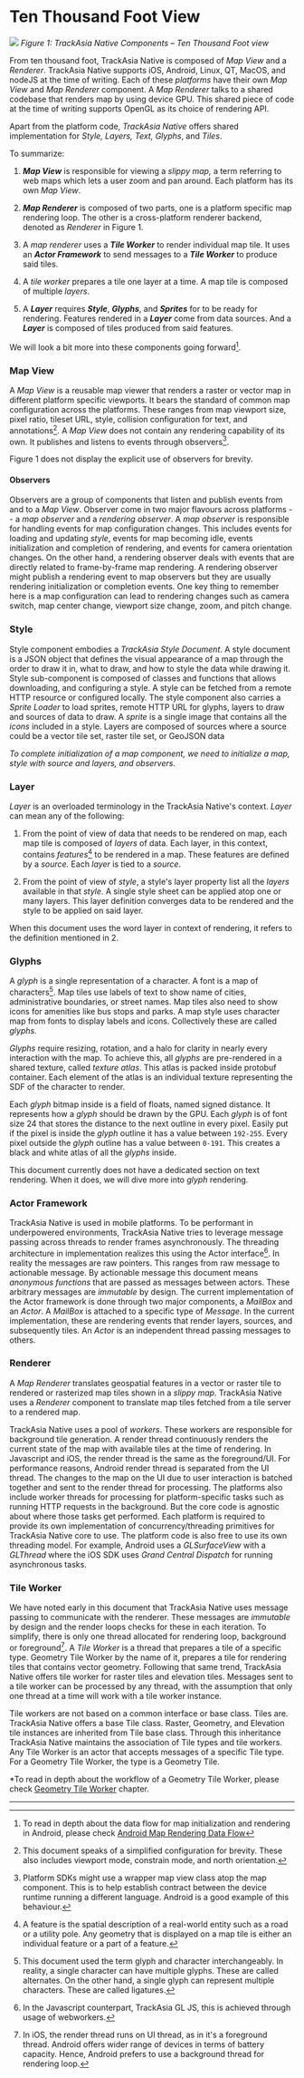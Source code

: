 # Ten Thousand Foot View

![](media/ten-thousand-foot-view-diagram.png)
*Figure 1: TrackAsia Native Components – Ten Thousand Foot view*

From ten thousand foot, TrackAsia Native is composed of *Map View* and a
*Renderer*. TrackAsia Native supports iOS, Android, Linux, QT, MacOS,
and nodeJS at the time of writing. Each of these *platforms* have their
own *Map View* and *Map Renderer* component. A *Map Renderer* talks to a
shared codebase that renders map by using device GPU. This shared piece
of code at the time of writing supports OpenGL as its choice of
rendering API.

Apart from the platform code, *TrackAsia Native* offers shared
implementation for *Style, Layers, Text, Glyphs*, and *Tiles*.

To summarize:

1.  ***Map View*** is responsible for viewing a *slippy map,* a term
    referring to web maps which lets a user zoom and pan around. Each
    platform has its own *Map View*.

2.  ***Map Renderer*** is composed of two parts, one is a platform
    specific map rendering loop. The other is a cross-platform renderer
    backend, denoted as *Renderer* in Figure 1.

3.  A *map renderer* uses a ***Tile Worker*** to render individual map
    tile. It uses an ***Actor Framework*** to send messages to a ***Tile
    Worker*** to produce said tiles.

4.  A *tile worker* prepares a tile one layer at a time. A map tile is
    composed of multiple *layers*.

5.  A ***Layer*** requires ***Style***, ***Glyphs***, and ***Sprites***
    for to be ready for rendering. Features rendered in a ***Layer***
    come from data sources. And a ***Layer*** is composed of tiles produced
    from said features.

We will look a bit more into these components going forward[^1].

### Map View

A *Map View* is a reusable map viewer that renders a raster or vector
map in different platform specific viewports. It bears the standard of
common map configuration across the platforms. These ranges from map
viewport size, pixel ratio, tileset URL, style, collision configuration
for text, and annotations[^2]. A *Map View* does not contain any
rendering capability of its own. It publishes and listens to events
through observers[^3].

Figure 1 does not display the explicit use of observers for brevity.

#### Observers

Observers are a group of components that listen and publish events from
and to a *Map View*. Observer come in two major flavours across
platforms -- a *map observer* and a *rendering observer*. A *map
observer* is responsible for handling events for map configuration
changes. This includes events for loading and updating *style*, events
for map becoming idle, events initialization and completion of
rendering, and events for camera orientation changes. On the other hand,
a rendering observer deals with events that are directly related to
frame-by-frame map rendering. A rendering observer might publish a
rendering event to map observers but they are usually rendering
initialization or completion events. One key thing to remember here is a
map configuration can lead to rendering changes such as camera switch,
map center change, viewport size change, zoom, and pitch change.

### Style

Style component embodies a *TrackAsia Style Document*. A style document
is a JSON object that defines the visual appearance of a map through the
order to draw it in, what to draw, and how to style the data while
drawing it. Style sub-component is composed of classes and functions
that allows downloading, and configuring a style. A style can be fetched
from a remote HTTP resource or configured locally. The style component
also carries a *Sprite Loader* to load sprites, remote HTTP URL for
glyphs, layers to draw and sources of data to draw. A *sprite* is a
single image that contains all the *icons* included in a style. Layers
are composed of sources where a source could be a vector tile set,
raster tile set, or GeoJSON data

*To complete initialization of a map component, we need to initialize a
map, style with source and layers, and observers.*

### Layer

*Layer* is an overloaded terminology in the TrackAsia Native's
context. *Layer* can mean any of the following:

1.  From the point of view of data that needs to be rendered on map,
    each map tile is composed of *layers* of data. Each layer, in this
    context, contains *features*[^4] to be rendered in a map. These
    features are defined by a *source.* Each *layer* is tied to a
    *source*.

2.  From the point of view of *style*, a style's layer property list all
    the *layers* available in that *style*. A single style sheet can be
    applied atop one or many layers. This layer definition converges
    data to be rendered and the style to be applied on said layer.

When this document uses the word layer in context of rendering, it
refers to the definition mentioned in 2.

### Glyphs

A *glyph* is a single representation of a character. A font is a map of
characters[^5]. Map tiles use labels of text to show name of cities,
administrative boundaries, or street names. Map tiles also need to show
icons for amenities like bus stops and parks. A map style uses character
map from fonts to display labels and icons. Collectively these are
called *glyphs.*

*Glyphs* require resizing, rotation, and a halo for clarity in nearly every
interaction with the map. To achieve this, all *glyphs* are pre-rendered
in a shared texture, called *texture atlas*. This atlas is packed inside
protobuf container. Each element of the atlas is an individual texture
representing the SDF of the character to render.

Each *glyph* bitmap inside is a field of floats, named signed distance. It
represents how a *glyph* should be drawn by the GPU. Each *glyph* is of font
size 24 that stores the distance to the next outline in every pixel. Easily
put if the pixel is inside the *glyph* outline it has a value between `192-255`.
Every pixel outside the *glyph* outline has a value between `0-191`. This creates
a black and white atlas of all the *glyphs* inside.

This document currently does not have a dedicated section on text rendering.
When it does, we will dive more into *glyph* rendering.

### Actor Framework

TrackAsia Native is used in mobile platforms. To be performant in
underpowered environments, TrackAsia Native tries to leverage message
passing across threads to render frames asynchronously. The threading
architecture in implementation realizes this using the Actor
interface[^6]. In reality the messages are raw pointers. This ranges
from raw message to actionable message. By actionable message this
document means *anonymous functions* that are passed as messages between
actors. These arbitrary messages are *immutable* by design. The current
implementation of the Actor framework is done through two major
components, a *MailBox* and an *Actor*. A *MailBox* is attached to a
specific type of *Message*. In the current implementation, these are
rendering events that render layers, sources, and subsequently tiles. An
*Actor* is an independent thread passing messages to others.

### Renderer

A *Map Renderer* translates geospatial features in a vector or raster
tile to rendered or rasterized map tiles shown in a *slippy map.*
TrackAsia Native uses a *Renderer* component to translate map tiles
fetched from a tile server to a rendered map.

TrackAsia Native uses a pool of *workers*. These workers are
responsible for background tile generation. A render thread continuously
renders the current state of the map with available tiles at the time of
rendering. In Javascript and iOS, the render thread is the same as the
foreground/UI. For performance reasons, Android render thread is
separated from the UI thread. The changes to the map on the UI due to
user interaction is batched together and sent to the render thread for
processing. The platforms also include worker threads for processing for
platform-specific tasks such as running HTTP requests in the background.
But the core code is agnostic about where those tasks get performed.
Each platform is required to provide its own implementation of
concurrency/threading primitives for TrackAsia Native core to use. The
platform code is also free to use its own threading model. For example,
Android uses a *GLSurfaceView* with a *GLThread* where the iOS SDK uses
*Grand Central Dispatch* for running asynchronous tasks.

### Tile Worker

We have noted early in this document that TrackAsia Native uses message
passing to communicate with the renderer. These messages are *immutable*
by design and the render loops checks for these in each iteration. To
simplify, there is only one thread allocated for rendering loop,
background or foreground[^7]. A *Tile Worker* is a thread that prepares
a tile of a specific type. Geometry Tile Worker by the name of it,
prepares a tile for rendering tiles that contains vector geometry.
Following that same trend, TrackAsia Native offers tile worker for
raster tiles and elevation tiles. Messages sent to a tile worker can be
processed by any thread, with the assumption that only one thread at a
time will work with a tile worker instance.

Tile workers are not based on a common interface or base class. Tiles
are. TrackAsia Native offers a base Tile class. Raster, Geometry, and
Elevation tile instances are inherited from Tile base class. Through
this inheritance TrackAsia Native maintains the association of Tile
types and tile workers. Any Tile Worker is an actor that accepts
messages of a specific Tile type. For a Geometry Tile Worker, the type
is a Geometry Tile.

*To read in depth about the workflow of a Geometry Tile Worker, please
check [Geometry Tile Worker](./geometry-tile-worker.md) chapter.

______________
[^1]: To read in depth about the data flow for map initialization and
    rendering in Android, please check
    [Android Map Rendering Data Flow](./android-map-rendering-data-flow.md)

[^2]: This document speaks of a simplified configuration for brevity.
    These also includes viewport mode, constrain mode, and north
    orientation.

[^3]: Platform SDKs might use a wrapper map view class atop the map
    component. This is to help establish contract between the device
    runtime running a different language. Android is a good example of
    this behaviour.

[^4]: A feature is the spatial description of a real-world entity such
    as a road or a utility pole. Any geometry that is displayed on a map
    tile is either an individual feature or a part of a feature.

[^5]: This document used the term glyph and character interchangeably.
    In reality, a single character can have multiple glyphs. These are
    called alternates. On the other hand, a single glyph can represent
    multiple characters. These are called ligatures.

[^6]: In the Javascript counterpart, TrackAsia GL JS, this is achieved
    through usage of webworkers.

[^7]: In iOS, the render thread runs on UI thread, as in it's a
    foreground thread. Android offers wider range of devices in terms of
    battery capacity. Hence, Android prefers to use a background thread
    for rendering loop.
